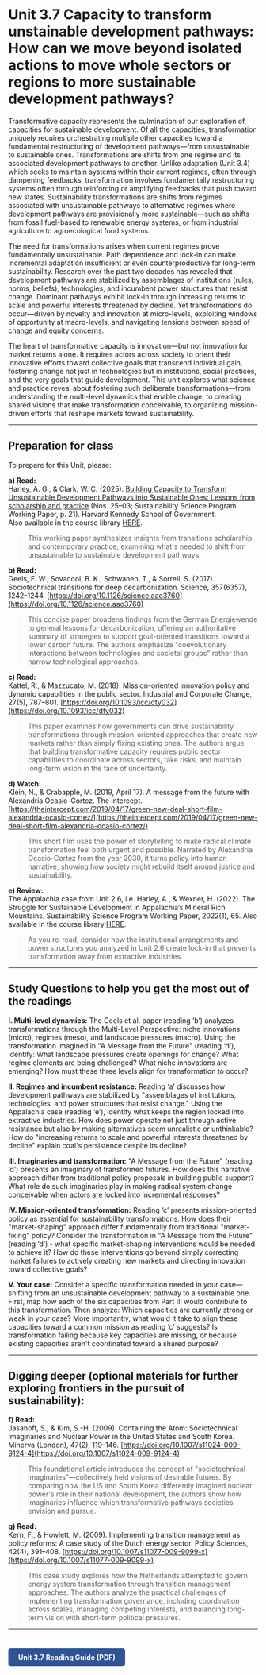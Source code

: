 # Unit 3.7 Capacity to transform unstainable development pathways: How can we move beyond isolated actions to move whole sectors or regions to more sustainable development pathways?

Transformative capacity represents the culmination of our exploration of capacities for sustainable development. Of all the capacities, transformation uniquely requires orchestrating multiple other capacities toward a fundamental restructuring of development pathways—from unsustainable to sustainable ones. Transformations are shifts from one regime and its associated development pathways to another. Unlike adaptation (Unit 3.4) which seeks to maintain systems within their current regimes, often through dampening feedbacks, transformation involves fundamentally restructuring systems often through reinforcing or amplifying feedbacks that push toward new states. Sustainability transformations are shifts from regimes associated with unsustainable pathways to alternative regimes where development pathways are provisionally more sustainable—such as shifts from fossil fuel-based to renewable energy systems, or from industrial agriculture to agroecological food systems.

The need for transformations arises when current regimes prove fundamentally unsustainable. Path dependence and lock-in can make incremental adaptation insufficient or even counterproductive for long-term sustainability. Research over the past two decades has revealed that development pathways are stabilized by assemblages of institutions (rules, norms, beliefs), technologies, and incumbent power structures that resist change. Dominant pathways exhibit lock-in through increasing returns to scale and powerful interests threatened by decline. Yet transformations do occur—driven by novelty and innovation at micro-levels, exploiting windows of opportunity at macro-levels, and navigating tensions between speed of change and equity concerns.

The heart of transformative capacity is innovation—but not innovation for market returns alone. It requires actors across society to orient their innovative efforts toward collective goals that transcend individual gain, fostering change not just in technologies but in institutions, social practices, and the very goals that guide development. This unit explores what science and practice reveal about fostering such deliberate transformations—from understanding the multi-level dynamics that enable change, to creating shared visions that make transformation conceivable, to organizing mission-driven efforts that reshape markets toward sustainability.

---

## Preparation for class

To prepare for this Unit, please:

**a) Read:**  
Harley, A. G., & Clark, W. C. (2025). [Building Capacity to Transform Unsustainable Development Pathways into Sustainable Ones: Lessons from scholarship and practice](https://www.hks.harvard.edu/sites/default/files/centers/mrcbg/programs/sustsci/files/Transform%20Capacity_SSP%20Working%20Paper_Final.pdf) (Nos. 25–03; Sustainability Science Program Working Paper, p. 21). Harvard Kennedy School of Government.  
Also available in the course library [HERE](../course-library/readings/capacity-transform.pdf).  
> This working paper synthesizes insights from transitions scholarship and contemporary practice, examining what's needed to shift from unsustainable to sustainable development pathways.

**b) Read:**  
Geels, F. W., Sovacool, B. K., Schwanen, T., & Sorrell, S. (2017). Sociotechnical transitions for deep decarbonization. Science, 357(6357), 1242–1244. [https://doi.org/10.1126/science.aao3760](https://doi.org/10.1126/science.aao3760)  
> This concise paper broadens findings from the German Energiewende to general lessons for decarbonization, offering an authoritative summary of strategies to support goal-oriented transitions toward a lower carbon future. The authors emphasize "coevolutionary interactions between technologies and societal groups" rather than narrow technological approaches.

**c) Read:**  
Kattel, R., & Mazzucato, M. (2018). Mission-oriented innovation policy and dynamic capabilities in the public sector. Industrial and Corporate Change, 27(5), 787–801. [https://doi.org/10.1093/icc/dty032](https://doi.org/10.1093/icc/dty032)  
> This paper examines how governments can drive sustainability transformations through mission-oriented approaches that create new markets rather than simply fixing existing ones. The authors argue that building transformative capacity requires public sector capabilities to coordinate across sectors, take risks, and maintain long-term vision in the face of uncertainty.

**d) Watch:**  
Klein, N., & Crabapple, M. (2019, April 17). A message from the future with Alexandria Ocasio-Cortez. The Intercept. [https://theintercept.com/2019/04/17/green-new-deal-short-film-alexandria-ocasio-cortez/](https://theintercept.com/2019/04/17/green-new-deal-short-film-alexandria-ocasio-cortez/)  
> This short film uses the power of storytelling to make radical climate transformation feel both urgent and possible. Narrated by Alexandria Ocasio-Cortez from the year 2030, it turns policy into human narrative, showing how society might rebuild itself around justice and sustainability.

**e) Review:**  
The Appalachia case from Unit 2.6, i.e. Harley, A., & Wexner, H. (2022). The Struggle for Sustainable Development in Appalachia’s Mineral Rich Mountains. Sustainability Science Program Working Paper, 2022(1), 65. Also available in the course library [HERE](../course-library/teaching-cases/case-appalachia.pdf).  
> As you re-read, consider how the institutional arrangements and power structures you analyzed in Unit 2.6 create lock-in that prevents transformation away from extractive industries.

---

## Study Questions to help you get the most out of the readings

**I. Multi-level dynamics:** The Geels et al. paper (reading ‘b’) analyzes transformations through the Multi-Level Perspective: niche innovations (micro), regimes (meso), and landscape pressures (macro). Using the transformation imagined in "A Message from the Future" (reading ‘d’), identify: What landscape pressures create openings for change? What regime elements are being challenged? What niche innovations are emerging? How must these three levels align for transformation to occur?

**II. Regimes and incumbent resistance:** Reading ‘a’ discusses how development pathways are stabilized by "assemblages of institutions, technologies, and power structures that resist change." Using the Appalachia case (reading ‘e’), identify what keeps the region locked into extractive industries. How does power operate not just through active resistance but also by making alternatives seem unrealistic or unthinkable? How do "increasing returns to scale and powerful interests threatened by decline" explain coal's persistence despite its decline?

**III. Imaginaries and transformation:** "A Message from the Future" (reading ‘d’) presents an imaginary of transformed futures. How does this narrative approach differ from traditional policy proposals in building public support? What role do such imaginaries play in making radical system change conceivable when actors are locked into incremental responses?

**IV. Mission-oriented transformation:** Reading ‘c’ presents mission-oriented policy as essential for sustainability transformations. How does their "market-shaping" approach differ fundamentally from traditional "market-fixing" policy? Consider the transformation in "A Message from the Future" (reading ‘d’) - what specific market-shaping interventions would be needed to achieve it? How do these interventions go beyond simply correcting market failures to actively creating new markets and directing innovation toward collective goals?

**V. Your case:** Consider a specific transformation needed in your case—shifting from an unsustainable development pathway to a sustainable one. First, map how each of the six capacities from Part III would contribute to this transformation. Then analyze: Which capacities are currently strong or weak in your case? More importantly, what would it take to align these capacities toward a common mission as reading ‘c’ suggests? Is transformation failing because key capacities are missing, or because existing capacities aren't coordinated toward a shared purpose?

---

## Digging deeper (optional materials for further exploring frontiers in the pursuit of sustainability):

**f) Read:**  
Jasanoff, S., & Kim, S.-H. (2009). Containing the Atom: Sociotechnical Imaginaries and Nuclear Power in the United States and South Korea. Minerva (London), 47(2), 119–146. [https://doi.org/10.1007/s11024-009-9124-4](https://doi.org/10.1007/s11024-009-9124-4)  
> This foundational article introduces the concept of "sociotechnical imaginaries"—collectively held visions of desirable futures. By comparing how the US and South Korea differently imagined nuclear power's role in their national development, the authors show how imaginaries influence which transformative pathways societies envision and pursue.

**g) Read:**  
Kern, F., & Howlett, M. (2009). Implementing transition management as policy reforms: A case study of the Dutch energy sector. Policy Sciences, 42(4), 391–408. [https://doi.org/10.1007/s11077-009-9099-x](https://doi.org/10.1007/s11077-009-9099-x)  
> This case study explores how the Netherlands attempted to govern energy system transformation through transition management approaches. The authors analyze the practical challenges of implementing transformation governance, including coordination across scales, managing competing interests, and balancing long-term vision with short-term political pressures.

---

<a href="../course-library/unit-guides/unit-3-7.pdf" target="_blank" style="display:inline-block; padding:10px 20px; background:#2F5496; color:white; border-radius:5px; text-decoration:none; font-weight:bold; margin-top:24px;">
Unit 3.7 Reading Guide (PDF)
</a>